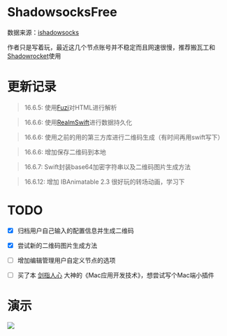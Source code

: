 # ShadowsocksFree
数据来源：[ishadowsocks](http://www.ishadowsocks.net/)

作者只是写着玩，最近这几个节点账号并不稳定而且网速很慢，推荐搬瓦工和[Shadowrocket](https://itunes.apple.com/cn/app/shadowrocket/id932747118?mt=8)使用

# 更新记录
> 16.6.5: 使用[Fuzi](https://github.com/cezheng/Fuzi)对HTML进行解析

> 16.6.6: 使用[RealmSwift](https://github.com/realm/realm-cocoa)进行数据持久化

> 16.6.6: 使用之前的用的第三方库进行二维码生成（有时间再用swift写下）

> 16.6.6: 增加保存二维码到本地

> 16.6.7: Swift封装base64加密字符串以及二维码图片生成方法

> 16.6.12: 增加 IBAnimatable 2.3 很好玩的转场动画，学习下

# TODO
- [x] 归档用户自己输入的配置信息并生成二维码

- [x] 尝试新的二维码图片生成方法

- [ ] 增加编辑管理用户自定义节点的选项

- [ ] 买了本 [剑指人心](http://weibo.com/u/1787521145?refer_flag=1005055010_&is_all=1) 大神的《Mac应用开发技术》，想尝试写个Mac端小插件

# 演示
![](https://github.com/ChengLuffy/ShadowsocksFree/blob/master/demo.gif)
